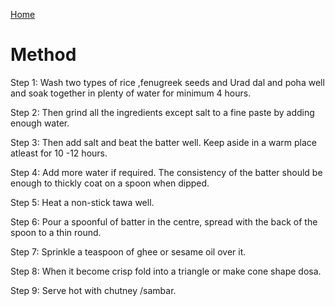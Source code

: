 [Home](index)

# Method

Step 1: Wash  two types of  rice ,fenugreek seeds and Urad dal  and poha well and soak together in plenty of water for minimum 4 hours.

Step 2: Then grind all the ingredients except salt to a fine paste by adding enough water.

Step 3: Then add salt and beat the batter well. Keep aside in a warm place atleast for 10 -12 hours.

Step 4: Add more water if required. The consistency of the batter should be enough to thickly coat on a spoon when dipped.

Step 5: Heat a non-stick tawa well.

Step 6: Pour a spoonful of batter in the centre, spread  with the back of the spoon to a thin round. 

Step 7: Sprinkle  a teaspoon of ghee  or sesame oil over it.

Step 8: When it become crisp fold into a triangle or make cone shape dosa.

Step 9: Serve hot with chutney /sambar.
